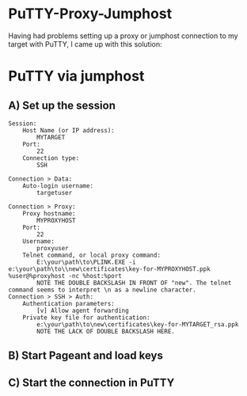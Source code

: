 # PuTTY-Proxy-Jumphost
Having had problems setting up a proxy or jumphost connection to my target with PuTTY, I came up with this solution:

PuTTY via jumphost
==================

A) Set up the session
---------------------
```
Session:
	Host Name (or IP address):
		MYTARGET
	Port:
		22
	Connection type:
		SSH
		
Connection > Data:
	Auto-login username:
		targetuser
		
Connection > Proxy:
	Proxy hostname:
		MYPROXYHOST
	Port:
		22
	Username:
		proxyuser
	Telnet command, or local proxy command:
		E:\your\path\to\PLINK.EXE -i e:\your\path\to\\new\certificates\key-for-MYPROXYHOST.ppk %user@%proxyhost -nc %host:%port
		NOTE THE DOUBLE BACKSLASH IN FRONT OF "new". The telnet command seems to interpret \n as a newline character.
Connection > SSH > Auth:
	Authentication parameters:
		[v] Allow agent forwarding
	Private key file for authentication:
		e:\your\path\to\new\certificates\key-for-MYTARGET_rsa.ppk
		NOTE THE LACK OF DOUBLE BACKSLASH HERE.
```		
B) Start Pageant and load keys
------------------------------

C) Start the connection in PuTTY
--------------------------------
